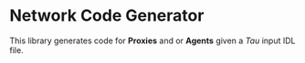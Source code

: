 # Network Code Generator

This library generates code for **Proxies** and or **Agents** given a *Tau* input IDL file.
